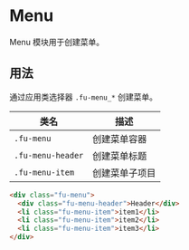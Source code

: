 # Menu

Menu 模块用于创建菜单。

## 用法

通过应用类选择器 `.fu-menu_*` 创建菜单。

| 类名              | 描述           |
| ----------------- | -------------- |
| `.fu-menu`        | 创建菜单容器   |
| `.fu-menu-header` | 创建菜单标题   |
| `.fu-menu-item`   | 创建菜单子项目 |

```html
<div class="fu-menu">
  <div class="fu-menu-header">Header</div>
  <li class="fu-menu-item">item1</li>
  <li class="fu-menu-item">item2</li>
  <li class="fu-menu-item">item3</li>
</div>
```

